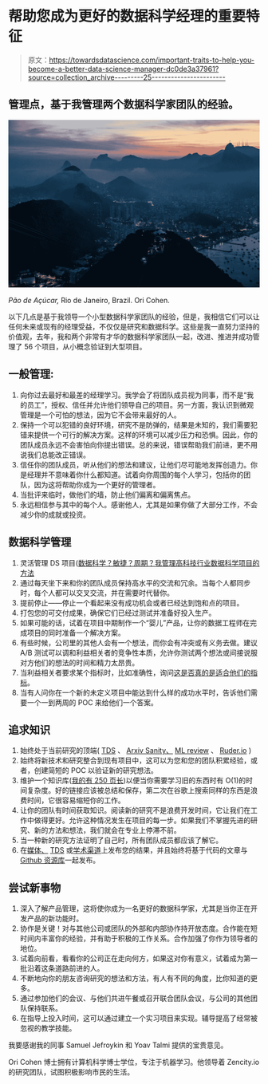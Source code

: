 # 帮助您成为更好的数据科学经理的重要特征

> 原文：<https://towardsdatascience.com/important-traits-to-help-you-become-a-better-data-science-manager-dc0de3a37961?source=collection_archive---------25----------------------->

## 管理点，基于我管理两个数据科学家团队的经验。

![](img/ec208814da88ab48afd225c0bafbe062.png)

*Pão de Açúcar,* Rio de Janeiro, Brazil. Ori Cohen.

以下几点是基于我领导一个小型数据科学家团队的经验，但是，我相信它们可以让任何未来或现有的经理受益，不仅仅是研究和数据科学。这些是我一直努力坚持的价值观，去年，我和两个非常有才华的数据科学家团队一起，改进、推进并成功管理了 56 个项目，从小概念验证到大型项目。

## 一般管理:

1.  向你过去最好和最差的经理学习。我学会了将团队成员视为同事，而不是“我的员工”，授权、信任并允许他们领导自己的项目。另一方面，我认识到微观管理是一个可怕的想法，因为它不会带来最好的人。
2.  保持一个可以犯错的良好环境，研究不是防弹的，结果是未知的，我们需要犯错来提供一个可行的解决方案。这样的环境可以减少压力和恐惧。因此，你的团队成员永远不会害怕向你提出错误。总的来说，错误帮助我们前进，更不用说我们总能改正错误。
3.  信任你的团队成员，听从他们的想法和建议，让他们尽可能地发挥创造力。你是经理并不意味着你什么都知道。试着向你周围的每个人学习，包括你的团队，因为这将帮助你成为一个更好的管理者。
4.  当批评来临时，做他们的墙，防止他们偏离和偏离焦点。
5.  永远相信参与其中的每个人。感谢他人，尤其是如果你做了大部分工作，不会减少你的成就或投资。

## 数据科学管理

1.  灵活管理 DS 项目([数据科学？敏捷？周期？我管理高科技行业数据科学项目的方法](/data-science-agile-cycles-my-method-for-managing-data-science-projects-in-the-hi-tech-industry-b289e8a72818)
2.  通过每天坐下来和你的团队成员保持高水平的交流和冗余。当每个人都同步时，每个人都可以交叉交流，并在需要时代替你。
3.  提前停止——停止一个看起来没有成功机会或者已经达到饱和点的项目。
4.  打包您的可交付成果，确保它们已经过测试并准备好投入生产。
5.  如果可能的话，试着在项目中期制作一个“婴儿”产品，让你的数据工程师在完成项目的同时准备一个解决方案。
6.  有些时候，公司里的其他人会有一个想法，而你会有冲突或有义务去做。建议 A/B 测试可以调和利益相关者的竞争性本质，允许你测试两个想法或间接说服对方他们的想法的时间和精力太昂贵。
7.  当利益相关者要求某个指标时，比如准确性，询问[这是否真的是适合他们的指标](/why-business-product-should-always-define-kpis-goals-for-data-science-450404392990)。
8.  当有人问你在一个新的未定义项目中能达到什么样的成功水平时，告诉他们需要一个一到两周的 POC 来给他们一个答案。

## 追求知识

1.  始终处于当前研究的顶端( [TDS](https://towardsdatascience.com) 、 [Arxiv Sanity、](http://www.arxiv-sanity.com/) [ML review](https://www.facebook.com/groups/mlreview/) 、 [Ruder.io](http://ruder.io/) )
2.  始终将新技术和研究整合到现有项目中，这可以为您和您的团队积累经验，或者，创建简短的 POC 以验证新的研究想法。
3.  维护一个知识库([我的有 250 页长](https://docs.google.com/document/d/1wvtcwc8LOb3PZI9huQOD7UjqUoY98N5r3aQsWKNAlzk/edit))以便当你需要学习旧的东西时有 O(1)的时间复杂度。好的链接应该被总结和保存，第二次在谷歌上搜索同样的东西是浪费时间，它很容易缩短你的工作。
4.  让你的团队有时间获取知识。阅读新的研究不是浪费开发时间，它让我们在工作中做得更好。允许这种情况发生在项目的每一步。如果我们不掌握先进的研究、新的方法和想法，我们就会在专业上停滞不前。
5.  当一种新的研究方法证明了自己时，所有团队成员都应该了解它。
6.  在[媒体、](https://medium.com/@cohenori) [TDS](https://towardsdatascience.com) 或[学术渠道](https://scholar.google.co.il/citations?user=xYU1eqQAAAAJ&hl=en)上发布您的结果，并且始终将基于代码的文章与 [Github 资源库](https://github.com/orico)一起发布。

## 尝试新事物

1.  深入了解产品管理，这将使你成为一名更好的数据科学家，尤其是当你正在开发产品的新功能时。
2.  协作是关键！对与其他公司或团队的外部和内部协作持开放态度。合作能在短时间内丰富你的经验，并有助于积极的工作关系。合作加强了你作为领导者的地位。
3.  试着向前看，看看你的公司正在走向何方，如果这对你有意义，试着成为第一批沿着这条道路前进的人。
4.  不断地向你的朋友咨询研究的想法和方法，有人有不同的角度，比你知道的更多。
5.  通过参加他们的会议、与他们共进午餐或召开联合团队会议，与公司的其他团队保持联系。
6.  在指导上投入时间，这可以通过建立一个实习项目来实现。辅导提高了经常被忽视的教学技能。

我要感谢我的同事 Samuel Jefroykin 和 Yoav Talmi 提供的宝贵意见。

Ori Cohen 博士拥有计算机科学博士学位，专注于机器学习。他领导着 Zencity.io 的研究团队，试图积极影响市民的生活。